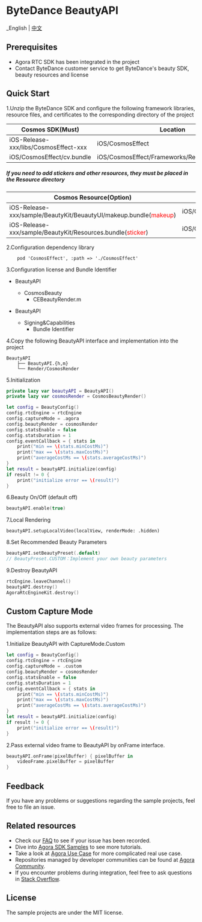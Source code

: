 # ByteDance BeautyAPI

_English | [中文](README.zh.md)

## Prerequisites
- Agora RTC SDK has been integrated in the project
- Contact ByteDance customer service to get ByteDance's beauty SDK, beauty resources and license

## Quick Start
1.Unzip the ByteDance SDK and configure the following framework libraries, resource files, and certificates to the corresponding directory of the project

| Cosmos SDK(Must)                                | Location                |
|----------------------------------------------|-------------------------|
| iOS-Release-xxx/libs/CosmosEffect-xxx                       | iOS/CosmosEffect           |
| iOS/CosmosEffect/cv.bundle    | iOS/CosmosEffect/Frameworks/Resources/cv.bundle          |

##### If you need to add stickers and other resources, they must be placed in the Resource directory
| Cosmos Resource(Option)                                 | Location                           |
|-----------------------------------------------|---------------------------------|
| iOS-Release-xxx/sample/BeautyKit/BeuautyUI/makeup.bundle(<span style="color:red;">makeup</span>)                      | iOS/CosmosEffect/Frameworks/Resources/makeup.bundle          |
| iOS-Release-xxx/sample/BeautyKit/Resources.bundle(<span style="color:red;">sticker</span>)   | iOS/CosmosEffect/Frameworks/Resources/Resources.bundle         


2.Configuration dependency library
```podfile
	pod 'CosmosEffect', :path => './CosmosEffect'
```

3.Configuration license and Bundle Identifier

- BeautyAPI
  - CosmosBeauty
    - CEBeautyRender.m
    
- BeautyAPI
  - Signing&Capabilities
    - Bundle Identifier

4.Copy the following BeautyAPI interface and implementation into the project

```
BeautyAPI
    ├── BeautyAPI.{h,m}
    └── Render/CosmosRender
```

5.Initialization

```swift
private lazy var beautyAPI = BeautyAPI()
private lazy var cosmosRender = CosmosBeautyRender()

let config = BeautyConfig()
config.rtcEngine = rtcEngine
config.captureMode = .agora
config.beautyRender = cosmosRender
config.statsEnable = false
config.statsDuration = 1
config.eventCallback = { stats in
    print("min == \(stats.minCostMs)")
    print("max == \(stats.maxCostMs)")
    print("averageCostMs == \(stats.averageCostMs)")
}
let result = beautyAPI.initialize(config)
if result != 0 {
    print("initialize error == \(result)")
}
```


6.Beauty On/Off (default off)

```swift
beautyAPI.enable(true)
```

7.Local Rendering

```
beautyAPI.setupLocalVideo(localView, renderMode: .hidden)
```

8.Set Recommended Beauty Parameters

```swift
beautyAPI.setBeautyPreset(.default)
// BeautyPreset.CUSTOM：Implement your own beauty parameters
```

9.Destroy BeautyAPI

```swift
rtcEngine.leaveChannel()
beautyAPI.destroy()
AgoraRtcEngineKit.destroy()
```

## Custom Capture Mode
The BeautyAPI also supports external video frames for processing. The implementation steps are as follows:

1.Initialize BeautyAPI with CaptureMode.Custom

```swift
let config = BeautyConfig()
config.rtcEngine = rtcEngine
config.captureMode = .custom
config.beautyRender = cosmosRender
config.statsEnable = false
config.statsDuration = 1
config.eventCallback = { stats in
    print("min == \(stats.minCostMs)")
    print("max == \(stats.maxCostMs)")
    print("averageCostMs == \(stats.averageCostMs)")
}
let result = beautyAPI.initialize(config)
if result != 0 {
    print("initialize error == \(result)")
}
```

2.Pass external video frame to BeautyAPI by onFrame interface.

```swift
beautyAPI.onFrame(pixelBuffer) { pixelBuffer in
    videoFrame.pixelBuffer = pixelBuffer
}
```

## Feedback

If you have any problems or suggestions regarding the sample projects, feel free to file an issue.

## Related resources

- Check our [FAQ](https://docs.agora.io/en/faq) to see if your issue has been recorded.
- Dive into [Agora SDK Samples](https://github.com/AgoraIO) to see more tutorials.
- Take a look at [Agora Use Case](https://github.com/AgoraIO-usecase) for more complicated real use
  case.
- Repositories managed by developer communities can be found
  at [Agora Community](https://github.com/AgoraIO-Community).
- If you encounter problems during integration, feel free to ask questions
  in [Stack Overflow](https://stackoverflow.com/questions/tagged/agora.io).

## License

The sample projects are under the MIT license.